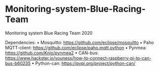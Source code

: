 # Monitoring-system-Blue-Racing-Team
Monitoring system Blue Racing Team 2020 

Dependencies:
•	Mosquitto: https://github.com/eclipse/mosquitto
•	Paho MQTT-client: https://github.com/eclipse/paho.mqtt.python
•	Pynmea: https://github.com/Knio/pynmea2
•	CAN-bus: https://www.hackster.io/youness/how-to-connect-raspberry-pi-to-can-bus-b60235
•	Python-can: https://pypi.org/project/python-can/
